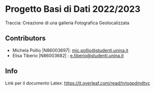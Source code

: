
# Progetto Basi di Dati 2022/2023

Traccia: Creazione di una galleria Fotografica Geolocalizzata


## Contributors
* Michela Pollio |N86003697|: mic.pollio@studenti.unina.it 
* Elisa Tiberio |N86003682| : e.tiberio@studenti.unina.it


## Info
Link per il documento Latex: https://it.overleaf.com/read/tvtsgpdmdtyc

